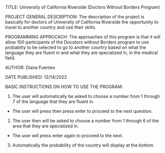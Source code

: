 TITLE:
University of California Riverside
(Doctors Without Borders Program)


PROJECT GENERAL DESCRIPTION:
The description of the project is basically for doctors of University of California Riverside the opportunity to travel to another country and use their skills. 


PROGRAMMING APPROCACH:
The approaches of this program is that it will allow 100 participants of the Docotors without Borders program to use probablity to be selected to go to another country based on what the language they are fluent in and what they are specialized in, in the medical field.

AUTHOR:
Diana Fuentes


DATE PUBLISHED:
12/14/2022


BASIC INSTRUCTIONS ON HOW TO USE THE PROGRAM:
1. The user will automatically be asked to choose a number from 1 through 7 of the language that they are fluent in.
  - The user will press then press enter to proceed to the next question.
2. The user then will be asked to choose a number from 1 through 6 of the area that they are specialized in.
  - The user will press enter again to proceed to the next.
3. Automatically the probability of the country will display at the bottom.

